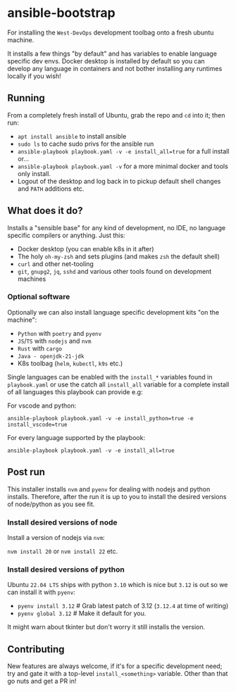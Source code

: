 # ansible-bootstrap
For installing the `West-DevOps` development toolbag onto a fresh ubuntu machine.

It installs a few things "by default" and has variables to enable language specific dev envs. Docker desktop is installed by default so you can develop any language in containers and not bother installing any runtimes locally if you wish!

## Running

From a completely fresh install of Ubuntu, grab the repo and `cd` into it; then run:

* `apt install ansible` to install ansible
* `sudo ls` to cache sudo privs for the ansible run 
* `ansible-playbook playbook.yaml -v -e install_all=true` for a full install or...
* `ansible-playbook playbook.yaml -v` for a more minimal docker and tools only install. 
* Logout of the desktop and log back in to pickup default shell changes and `PATH` additions etc.

## What does it do? 

Installs a "sensible base" for any kind of development, no IDE, no language specific compilers or anything. Just this:

* Docker desktop (you can enable k8s in it after) 
* The holy `oh-my-zsh` and sets plugins (and makes `zsh` the default shell)
* `curl` and other net-tooling
* `git`, `gnupg2`, `jq`, `sshd` and various other tools found on development machines

### Optional software

Optionally we can also install language specific development kits "on the machine":

* `Python` with `poetry` and `pyenv`
* `JS`/`TS` with `nodejs` and `nvm`
* `Rust` with `cargo`
* `Java - openjdk-21-jdk`
* K8s toolbag (`helm`, `kubectl`, `k9s` etc.)

Single languages can be enabled with the `install_*` variables found in `playbook.yaml` or use the catch all `install_all` variable for a complete install of all languages this playbook can provide e.g: 

For vscode and python:

`ansible-playbook playbook.yaml -v -e install_python=true -e install_vscode=true`

For every language supported by the playbook:

`ansible-playbook playbook.yaml -v -e install_all=true`

## Post run 
This installer installs `nvm` and `pyenv` for dealing with nodejs and python installs. 
Therefore, after the run it is up to you to install the desired versions of node/python as you
see fit.

### Install desired versions of node
Install a version of nodejs via `nvm`:

`nvm install 20` or `nvm install 22` etc.

### Install desired versions of python
Ubuntu `22.04 LTS` ships with python `3.10` which is nice but `3.12` is out so we can install it
with `pyenv`:

* `pyenv install 3.12` # Grab latest patch of 3.12 (`3.12.4` at time of writing)
* `pyenv global 3.12`  # Make it default for you. 

It might warn about tkinter but don't worry it still installs the version. 

## Contributing

New features are always welcome, if it's for a specific development need; try and gate it with a top-level `install_<something>` variable.  Other than
that go nuts and get a PR in! 
